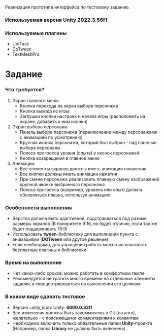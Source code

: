 Реализация прототипа интерфейса по тестовому заданию.

### Используемая версия Unity 2022.3.56f1
### Используемые плагины
- UniTask
- DoTween
- TextMeshPro

# Задание
### Что требуется?

1. Экран главного меню
    - Кнопка перехода на экран выбора персонажа
    - Кнопка выхода из игры
    - Заглушки кнопки настроек и начала игры (расположить на экране, добавить к ним иконки)
2. Экран выбора персонажа
    - Панель выбора персонажа (переключение между персонажами с анимацией по усмотрению)
    - Крупная иконка персонажа, который был выбран - над панелью выбора персонажа
    - Полоса прогресса уровня (опыта) у иконок персонажей
    - Кнопка возвращения в главное меню
3. Анимации:
    - Все элементы экранов должны иметь анимации появления
    - Все кнопки должны иметь анимации нажатия
    - При смене персонажа реализовать плавную смену изображений крупной иконки выбранного персонажа
    - Полоса прогресса (например, уровень или опыт) должна обновляться плавно, используя анимацию

### Особенности выполнения

- Вёрстка должна быть адаптивной, подстраиваться под разные размеры экранов (В приоритете 9:16, но будет отлично, если так же будет поддерживать 16:9)
- Использовать **tween**-библиотеку для выполнения пункта с анимациями (**DOTween** или другое решение)
- Если необходимо, для упрощения работы можно использовать бесплатные плагины и библиотеки

### Время на выполнение

- Нет каких-либо сроков, можно работать в комфортном темпе
- Рекомендуется не тратить много времени на отдельные элементы задания, а сконцентрироваться на выполнении его целиком

### В каком виде сдавать тестовое

- Версия :unity_icon: Unity: **6000.0.32f1**
- Все изменения должны быть закоммичены в Git (на англ), желательно - с поясняющими комментариями к коммитам
- Необходимо включить только обязательные папки **Unity**-проекта (Например, папка **Library** не должна быть включена)

